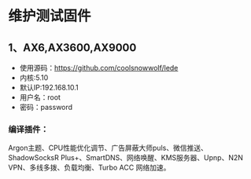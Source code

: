 

# 维护测试固件
## 1、AX6,AX3600,AX9000
- 使用源码：https://github.com/coolsnowwolf/lede
- 内核:5.10
- 默认IP:192.168.10.1
- 用户名：root
- 密码：password

### 编译插件：
Argon主题、CPU性能优化调节、广告屏蔽大师puls、微信推送、ShadowSocksR Plus+、SmartDNS、网络唤醒、KMS服务器、Upnp、N2N VPN、多线多拨、负载均衡、Turbo ACC 网络加速。


